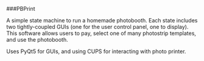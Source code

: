 ###PBPrint

A simple state machine to run a homemade photobooth. Each state includes two tightly-coupled GUIs (one for the user control panel, one to display). This software allows users to pay, select one of many photostrip templates, and use the photobooth.

Uses PyQt5 for GUIs, and using CUPS for interacting with photo printer.
